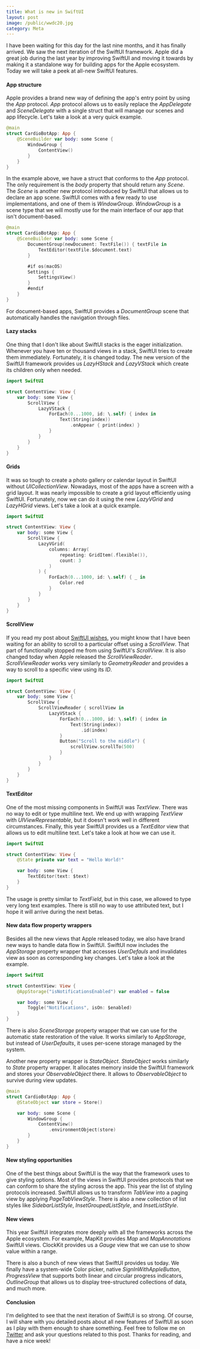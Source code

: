 ```yaml
---
title: What is new in SwiftUI
layout: post
image: /public/wwdc20.jpg
category: Meta
---
```


I have been waiting for this day for the last nine months, and it has finally arrived. We saw the next iteration of the SwiftUI framework. Apple did a great job during the last year by improving SwiftUI and moving it towards by making it a standalone way for building apps for the Apple ecosystem. Today we will take a peek at all-new SwiftUI features.

#### App structure
Apple provides a brand new way of defining the app's entry point by using the *App* protocol. *App* protocol allows us to easily replace the *AppDelegate* and *SceneDelegate* with a single struct that will manage our scenes and app lifecycle. Let's take a look at a very quick example.

```swift
@main
struct CardioBotApp: App {
    @SceneBuilder var body: some Scene {
        WindowGroup {
            ContentView()
        }
    }
}
```

In the example above, we have a struct that conforms to the *App* protocol. The only requirement is the *body* property that should return any *Scene*. The *Scene* is another new protocol introduced by SwiftUI that allows us to declare an app scene. SwiftUI comes with a few ready to use implementations, and one of them is *WindowGroup*. *WindowGroup* is a scene type that we will mostly use for the main interface of our app that isn't document-based.

```swift
@main
struct CardioBotApp: App {
    @SceneBuilder var body: some Scene {
        DocumentGroup(newDocument: TextFile()) { textFile in
            TextEditor(textFile.$document.text)
        }

        #if os(macOS)
        Settings {
            SettingsView()
        }
        #endif
    }
}
```

For document-based apps, SwiftUI provides a *DocumentGroup* scene that automatically handles the navigation through files.

#### Lazy stacks
One thing that I don't like about SwiftUI stacks is the eager initialization. Whenever you have ten or thousand views in a stack, SwiftUI tries to create them immediately. Fortunately, it is changed today. The new version of the SwiftUI framework provides us *LazyHStack* and *LazyVStack* which create its children only when needed.

```swift
import SwiftUI

struct ContentView: View {
    var body: some View {
        ScrollView {
            LazyVStack {
                ForEach(0...1000, id: \.self) { index in
                    Text(String(index))
                        .onAppear { print(index) }
                }
            }
        }
    }
}
```

#### Grids
It was so tough to create a photo gallery or calendar layout in SwiftUI without *UICollectionView*. Nowadays, most of the apps have a screen with a grid layout. It was nearly impossible to create a grid layout efficiently using SwiftUI. Fortunately, now we can do it using the new *LazyVGrid* and *LazyHGrid* views. Let's take a look at a quick example.

```swift
import SwiftUI

struct ContentView: View {
    var body: some View {
        ScrollView {
            LazyVGrid(
                columns: Array(
                    repeating: GridItem(.flexible()),
                    count: 3
                )
            ) {
                ForEach(0...1000, id: \.self) { _ in
                    Color.red
                }
            }
        }
    }
}
```

#### ScrollView
If you read my post about [SwiftUI wishes](/2020/06/10/swiftui-wishlist-for-wwdc20/), you might know that I have been waiting for an ability to scroll to a particular offset using a *ScrollView*. That part of functionally stopped me from using SwiftUI's *ScrollView*. It is also changed today when Apple released the *ScrollViewReader*. *ScrollViewReader* works very similarly to *GeometryReader* and provides a way to scroll to a specific view using its *ID*.

```swift
import SwiftUI

struct ContentView: View {
    var body: some View {
        ScrollView {
            ScrollViewReader { scrollView in
                LazyVStack {
                    ForEach(0...1000, id: \.self) { index in
                        Text(String(index))
                            .id(index)
                    }
                    Button("Scroll to the middle") {
                        scrollView.scrollTo(500)
                    }
                }
            }
        }
    }
}
```

#### TextEditor
One of the most missing components in SwiftUI was *TextView*. There was no way to edit or type multiline text. We end up with wrapping *TextView* with *UIViewRepresentable*, but it doesn't work well in different circumstances. Finally, this year SwiftUI provides us a *TextEditor* view that allows us to edit multiline text. Let's take a look at how we can use it.

```swift
import SwiftUI

struct ContentView: View {
    @State private var text = "Hello World!"

    var body: some View {
        TextEditor(text: $text)
    }
}
```

The usage is pretty similar to *TextField*, but in this case, we allowed to type very long text examples. There is still no way to use attributed text, but I hope it will arrive during the next betas.

#### New data flow property wrappers
Besides all the new views that Apple released today, we also have brand new ways to handle data flow in SwiftUI. SwiftUI now includes the *AppStorage* property wrapper that accesses *UserDefauls* and invalidates view as soon as corresponding key changes. Let's take a look at the example.

```swift
import SwiftUI

struct ContentView: View {
    @AppStorage("isNotificationsEnabled") var enabled = false

    var body: some View {
        Toggle("Notifications", isOn: $enabled)
    }
}
```

There is also *SceneStorage* property wrapper that we can use for the automatic state restoration of the value. It works similarly to *AppStorage*, but instead of *UserDefaults*, it uses per-scene storage managed by the system.

Another new property wrapper is *StateObject*. *StateObject* works similarly to *State* property wrapper. It allocates memory inside the SwiftUI framework and stores your *ObservableObject* there. It allows to *ObservableObject* to survive during view updates.

```swift
@main
struct CardioBotApp: App {
    @StateObject var store = Store()

    var body: some Scene {
        WindowGroup {
            ContentView()
                .environmentObject(store)
        }
    }
}
```

#### New styling opportunities
One of the best things about SwiftUI is the way that the framework uses to give styling options. Most of the views in SwiftUI provides protocols that we can conform to share the styling across the app. This year the list of styling protocols increased. SwiftUI allows us to transform *TabView* into a paging view by applying *PageTabViewStyle*. There is also a new collection of list styles like *SidebarListStyle*, *InsetGroupedListStyle*, and *InsetListStyle*.

#### New views
This year SwiftUI integrates more deeply with all the frameworks across the Apple ecosystem. For example, MapKit provides *Map* and *MapAnnotations* SwiftUI views. ClockKit provides us a *Gauge* view that we can use to show value within a range.

There is also a bunch of new views that SwiftUI provides us today. We finally have a system-wide Color picker, native *SignInWithAppleButton*, *ProgressView* that supports both linear and circular progress indicators, *OutlineGroup* that allows us to display tree-structured collections of data, and much more.

#### Conclusion
I'm delighted to see that the next iteration of SwiftUI is so strong. Of course, I will share with you detailed posts about all new features of SwiftUI as soon as I play with them enough to share something. Feel free to follow me on [Twitter](https://twitter.com/mecid) and ask your questions related to this post. Thanks for reading, and have a nice week!